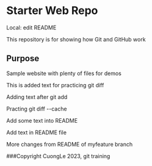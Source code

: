 # Starter Web Repo

Local: edit README

This repository is for showing how Git and GitHub work

## Purpose

Sample website with plenty of files for demos

This is added text for practicing git diff

Adding text after git add

Practing git diff --cache

Add some text into README

Add text in README file

More changes from README of myfeature branch

###Copyright CuongLe 2023, git training
